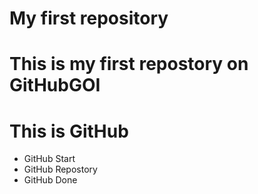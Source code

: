 # My first repository
# This is my first repostory on GitHubGOI
# <!DOCTYPE html>

<html>
    <body>
        <h1>This is GitHub</h1>
        <ul>
            <li>GitHub Start</li>
            <li>GitHub Repostory</li>
            <li>GitHub Done</li>
        </ul>
    </body>
</html>
